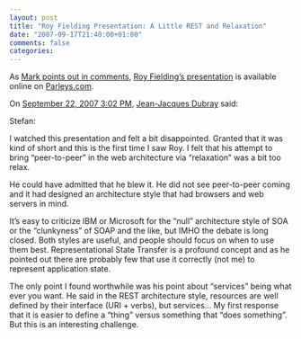```yaml
---
layout: post
title: "Roy Fielding Presentation: A Little REST and Relaxation"
date: "2007-09-17T21:40:00+01:00"
comments: false
categories: 
---
```


<p>As <a href="/blog/st/2007/09/15/a_little_rest_and_relaxation.html#c116762">Mark points out in comments</a>, <a href="http://www.parleys.com/display/PARLEYS/A%20little%20REST%20and%20Relaxation">Roy Fielding&#8217;s presentation</a> is available online on <a href="http://www.parleys.com">Parleys.com</a>.</p>

<section class="comments">



<div class="comment" id="comment-1447">
On <a href="#comment-1447" title="Permalink to this comment">September 22, 2007  3:02 PM</a>, <a href="http://www.ebpml.org/feed.xml" title="http://www.ebpml.org/feed.xml" rel="nofollow">Jean-Jacques Dubray</a>
said:
<p>Stefan:</p>

<p>I watched this presentation and felt a bit disappointed. Granted that it was kind of short and this is the first time I saw Roy. I felt that his attempt to bring &#8220;peer-to-peer&#8221; in the web architecture via &#8220;relaxation&#8221; was a bit too relax. </p>

<p>He could have admitted that he blew it. He did not see peer-to-peer coming and it had designed an architecture style that had browsers and web servers in mind.</p>

<p>It&#8217;s easy to criticize IBM or Microsoft for the &#8220;null&#8221; architecture style of SOA or the &#8220;clunkyness&#8221; of SOAP and the like, but IMHO the debate is long closed. Both styles are useful, and people should focus on when to use them best. Representational State Transfer is a profound concept and as he pointed out there are probably few that use it correctly (not me) to represent application state.</p>

<p>The only point I found worthwhile was his point about &#8220;services&#8221; being what ever you want. He said in the REST architecture style, resources are well defined by their interface (URI + verbs), but services&#8230; My first response that it is easier to define a &#8220;thing&#8221; versus something that &#8220;does something&#8221;. But this is an interesting challenge.</p>


</section>

